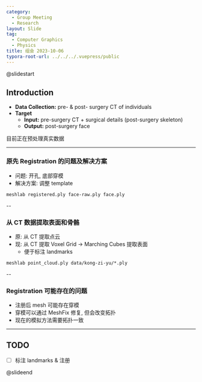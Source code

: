 ```yaml
---
category:
  - Group Meeting
  - Research
layout: Slide
tag:
  - Computer Graphics
  - Physics
title: 组会 2023-10-06
typora-root-url: ../../../.vuepress/public
---
```


@slidestart

## Introduction

- **Data Collection:** pre- & post- surgery CT of individuals
- **Target**
  - **Input:** pre-surgery CT + surgical details (post-surgery skeleton)
  - **Output:** post-surgery face

目前正在预处理真实数据

---

### 原先 Registration 的问题及解决方案

- 问题: 开孔, 底部穿模
- 解决方案: 调整 template

```shell
meshlab registered.ply face-raw.ply face.ply
```

--

### 从 CT 数据提取表面和骨骼

- 原: 从 CT 提取点云
- 现: 从 CT 提取 Voxel Grid -> Marching Cubes 提取表面
  - 便于标注 landmarks

```shell
meshlab point_cloud.ply data/kong-zi-yu/*.ply
```

--

### Registration 可能存在的问题

- 注册后 mesh 可能存在穿模
- 穿模可以通过 MeshFix 修复, 但会改变拓扑
- 现在的模拟方法需要拓扑一致

---

## TODO

- [ ] 标注 landmarks \& 注册

@slideend
